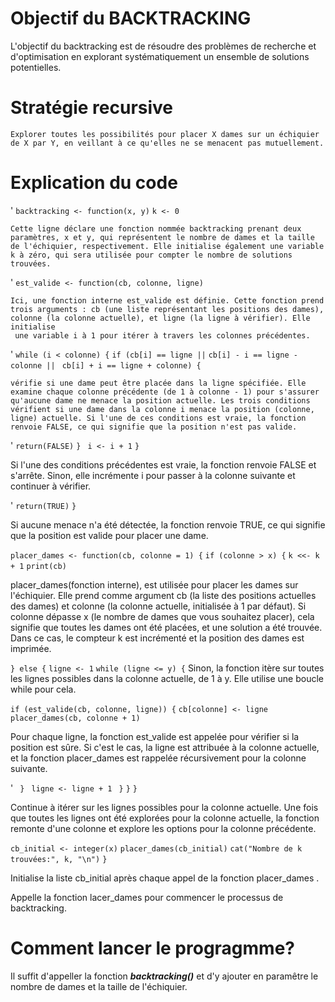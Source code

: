 # Objectif du BACKTRACKING
   L'objectif du backtracking est de résoudre des problèmes de recherche et d'optimisation en explorant systématiquement un ensemble de solutions potentielles. 

# Stratégie recursive
    Explorer toutes les possibilités pour placer X dames sur un échiquier de X par Y, en veillant à ce qu'elles ne se menacent pas mutuellement.

# Explication du code

 '
     `backtracking <- function(x, y)`
       `k <- 0`
  
    Cette ligne déclare une fonction nommée backtracking prenant deux paramètres, x et y, qui représentent le nombre de dames et la taille de l'échiquier, respectivement. Elle initialise également une variable k à zéro, qui sera utilisée pour compter le nombre de solutions trouvées.

  '
    `est_valide <- function(cb, colonne, ligne)`

    Ici, une fonction interne est_valide est définie. Cette fonction prend trois arguments : cb (une liste représentant les positions des dames), colonne (la colonne actuelle), et ligne (la ligne à vérifier). Elle initialise
     une variable i à 1 pour itérer à travers les colonnes précédentes.
  

' 
    ``while (i < colonne) {``
      ``if (cb[i] == ligne ||``
          ``cb[i] - i == ligne - colonne || ``
          ``cb[i] + i == ligne + colonne) {``

    vérifie si une dame peut être placée dans la ligne spécifiée. Elle examine chaque colonne précédente (de 1 à colonne - 1) pour s'assurer qu'aucune dame ne menace la position actuelle. Les trois conditions vérifient si une dame dans la colonne i menace la position (colonne, ligne) actuelle. Si l'une de ces conditions est vraie, la fonction renvoie FALSE, ce qui signifie que la position n'est pas valide.
    
   '
      ``return(FALSE)``
      ``}``
     `` i <- i + 1``
    ``}``

   Si l'une des conditions précédentes est vraie, la fonction renvoie FALSE et s'arrête. Sinon, elle incrémente i pour passer à la colonne suivante et continuer à vérifier.

'
    ``return(TRUE)``
  ``}``

  Si aucune menace n'a été détectée, la fonction renvoie TRUE, ce qui signifie que la position est valide pour placer une dame.

 
`placer_dames <- function(cb, colonne = 1) {`
    `if (colonne > x) {`
      `k <<- k + 1`
      `print(cb)`

placer_dames(fonction interne),  est utilisée pour placer les dames sur l'échiquier. Elle prend comme argument cb (la liste des positions actuelles des dames) et colonne (la colonne actuelle, initialisée à 1 par défaut). Si colonne dépasse x (le nombre de dames que vous souhaitez placer), cela signifie que toutes les dames ont été placées, et une solution a été trouvée. Dans ce cas, le compteur k est incrémenté et la position des dames est imprimée.


``} else {``
      ``ligne <- 1``
      ``while (ligne <= y) {``
Sinon, la fonction itère sur toutes les lignes possibles dans la colonne actuelle, de 1 à y. Elle utilise une boucle while pour cela.

 ``if (est_valide(cb, colonne, ligne)) {``
          ``cb[colonne] <- ligne``
          ``placer_dames(cb, colonne + 1)``

Pour chaque ligne, la fonction est_valide est appelée pour vérifier si la position est sûre. Si c'est le cas, la ligne est attribuée à la colonne actuelle, et la fonction placer_dames est rappelée récursivement pour la colonne suivante.

'
       `` }``
       `` ligne <- ligne + 1``
     `` }``
    ``}``
  ``}``

  Continue à itérer sur les lignes possibles pour la colonne actuelle. Une fois que toutes les lignes ont été explorées pour la colonne actuelle, la fonction remonte d'une colonne et explore les options pour la colonne précédente.

   ``cb_initial <- integer(x)``
  ``placer_dames(cb_initial)``
  ``cat("Nombre de k trouvées:", k, "\n")``
``}``

Initialise la liste  cb_initial  après chaque appel de la fonction placer_dames .

Appelle la fonction lacer_dames pour commencer le processus de backtracking.

# Comment lancer le progragmme?

Il suffit d'appeller la fonction **_backtracking()_** et d'y ajouter en paramêtre le nombre de dames et la taille de l'échiquier.